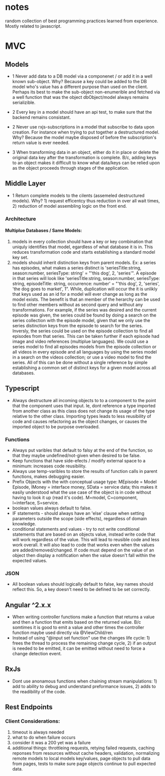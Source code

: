 # notes
random collection of best programming practices learned from experience. Mostly related to javascript.



# MVC
## Models
- 1 Never add data to a DB model via a componenet / or add it in a well known sub-object. Why? Because a key could be added to the DB model who's value has a different purpose than used on the client. Perhaps its best to make the sub-object non-enumerible and fetched via a well function that was the object dbObject/model always remains serializible.
- 2 Every key in a model should have an api test, to make sure that the backend remains consistant.

- 2 Never use rxjs-subscriptions in a model that subscribe to data upon creation. For instance when trying to put together a destructured model. Why? Because the model maybe disposed of before the subscription's return value is ever needed.

- 3 When transforming data in an object, either do it in place or delete the original data key after the transformation is complete. B/c, adding keys to an object makes it difficult to know what data/keys can be relied upon as the object proceeds through stages of the application.

## Middle Layer
- 1 Return complete models to the cilents (assemeled destructured models). Why? 1) request efficentcy thus reduction in over all wait times, 2) reduction of model assembling logic on the front end.     
### Architecture
#### Multiplue Databases / Same Models:
  1) models in every collection should have a key or key combination that uniquly identifies that model, egardless of what database it is in. This reduces transformation code and starts establishing a standard model key set.
  2) models should inherit distinction keys from parent models. Ex: a series has episodes, what makes a series distinct is 'seriesTitle:string, season:number, seriesType: string' = "'this dog', 2, 'series'". A episode in that series will look like 'seriesTitle:string, season:number, seriesType: string, episodeTitle: string, occurrence: number' 
  = "'this dog', 2, 'series', 'the dog goes to market', 1". While, duplication will occur the it is unlikly that keys used as an id for a model will ever change as long as the model exists. The benefit is that an member of the herarchy can be used to find other members without as second query and without any transformations. For example, if the series was desired and the current episode was given, the series could be found by doing a search on the series collection with the episode model, given that we only use the series distinction keys from the episode to search for the series. Inversly, the series could be used on the episode collection to find all episodes from that series. This can be taken further if each episode had image and video references (multiplue languages). We could use a series model to find all episodes models from the episode collection or all videos in every episode and all languages by using the series model in a search on the videos collection; or use a video model to find the series. All of this can be done without a single reference by simple establishing a common set of distinct keys for a given model across all databases.
  
## Typescript
- Always destructure all incoming objects to to a component to the point that the component uses that input. Ie, dont reference a type imported from another class as this class does not change its usage of the type relative to the other class. Importing types leads to less reusibility of code and causes refactoring as the object changes, or causes the imported object to be purpose overloaded.

### Functions
- Always put varibles that default to falsy at the end of the function, so that they maybe undefined/not-given when desired to be false.
- Keep functions that have side-efects / modify external space to a minimum: increases code reusibility.
- Always use temp-varibles to store the results of function calls in parent functions, makes debugging easier.
- Prefix Objects with the with conceptual usage type: MEpisode = Model Episode, IMoney = interface money, SData = service data; this makes it easily understood what the use case of the object is in code without having to look it up (read it's code). M=model, C=component, I=interface, S=service.
- boolean values always default to false.
- IF statements - should always have an 'else' clause when setting parameters outside the scope (side effects), regardless of domain knowledge.
- conditional statements and values - try to not write conditional statements that are based on an objects value, instead write code that will work regardless of the value. This will lead to reusible code and less work overall. It will also lead to code that works even when the values are added/removed/changed. If code must depend on the value of an object then display a notification when the value doesn't fall within the expected values.

### JSON
- All boolean values should logically default to false, key names should reflect this. So, a key doesn't need to be defined to be set correctly.

## Angular ^2.x.x
- When writing controller functions make a function that returns a value and then a function that emits based on the returned value. B/c somtimes it is good to emit a value and other times the controller function maybe used directly via @ViewChild/ren
- Instead of using "@input set function" use the changes life cycle: 1) frees the thread to process the remaining change cycle, 2) if an output is needed to be emitted, it can be emitted without need to force a change detection event.

## RxJs 
- Dont use anonamous functions when chaining stream manipulations: 1) add to ability to debug and understand preformance issues, 2) adds to the readibility of the code.

## Rest Endpoints
### Client Considerations:
1) timeout is always needed
2) what to do when failure occurs
3) consider it was a 200 yet was a failure
4) additional things: throttleing requests, retying failed requests, caching reponses from resources without cache headers, validation, normalizing remote models to local models key/values, page objects to pull data from pages, tests to make sure page objects continue to pull expected data.


